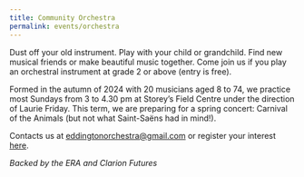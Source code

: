 ```yaml
---
title: Community Orchestra
permalink: events/orchestra
---
```


Dust off your old instrument. Play with your child or grandchild. Find new musical friends or make beautiful music together. Come join us if you play an orchestral instrument at grade 2 or above (entry is free).

Formed in the autumn of 2024 with 20 musicians aged 8 to 74, we practice most Sundays from 3 to 4.30 pm at Storey’s Field Centre under the direction of Laurie Friday. This term, we are preparing for a spring concert: Carnival of the Animals (but not what Saint-Saëns had in mind!).

Contacts us at [eddingtonorchestra@gmail.com](mailto:eddingtonorchestra@gmail.com) or register your interest [here](https://forms.gle/7ehZfGo7EEJRr5vQA).


*Backed by the ERA and Clarion Futures*
